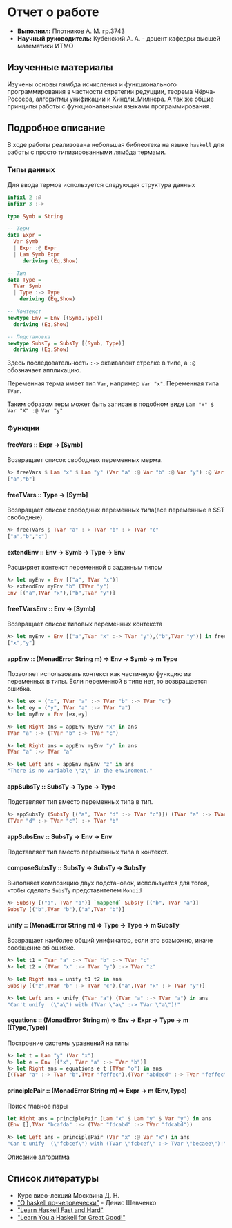 # Отчет о работе
* **Выполнил:** Плотников А. М. гр.3743
* **Научный руководитель:** Кубенский А. А. - доцент кафедры высшей математики ИТМО

## Изученные материалы
Изучены основы лямбда исчисления и функционального программирования в частности стратегии редуцции, теорема Чёрча-Россера, алгоритмы унификации и Хиндли_Милнера. А так же общие принципы работы с функциональными языками программирования.

## Подробное описание

В ходе работы реализована небольшая библеотека на языке `haskell` для работы с просто типизированными лямбда термами.

### Типы данных

Для ввода термов используется следующая структура данных
```haskell
infixl 2 :@
infixr 3 :->

type Symb = String 

-- Терм
data Expr = 
  Var Symb 
  | Expr :@ Expr
  | Lam Symb Expr
     deriving (Eq,Show)

-- Тип
data Type = 
  TVar Symb 
  | Type :-> Type
    deriving (Eq,Show)

-- Контекст
newtype Env = Env [(Symb,Type)]
  deriving (Eq,Show)

-- Подстановка
newtype SubsTy = SubsTy [(Symb, Type)]
  deriving (Eq,Show)
```
Здесь последовательность `:->` эквивалент стрелке в типе, а `:@` обозначает аппликацию.

Переменная терма имеет тип `Var`, например `Var "x"`. Переменная типа `TVar`.

Таким образом терм может быть записан в подобном виде `Lam "x" $ Var "X" :@ Var "y"`

### Функции
#### freeVars :: Expr -> [Symb]
Возвращает список свободных переменных мерма.
```haskell
λ> freeVars $ Lam "x" $ Lam "y" (Var "a" :@ Var "b" :@ Var "y") :@ Var "x"
["a","b"]
```
#### freeTVars :: Type -> [Symb]
Возвращает список свободных переменных типа(все переменные в SST свободные).
```haskell
λ> freeTVars $ TVar "a" :-> TVar "b" :-> TVar "c"
["a","b","c"]
```

#### extendEnv :: Env -> Symb -> Type -> Env
Расширяет контекст переменной с заданным типом
```haskell
λ> let myEnv = Env [("a", TVar "x")]
λ> extendEnv myEnv "b" (TVar "y")
Env [("a",TVar "x"),("b",TVar "y")]
```

#### freeTVarsEnv :: Env -> [Symb]
Возвращает список типовых переменных контекста
```haskell
λ> let myEnv = Env [("a",TVar "x" :-> TVar "y"),("b",TVar "y")] in freeTVarsEnv myEnv
["x","y"]
```

#### appEnv :: (MonadError String m) => Env ->  Symb -> m Type
Позаоляет использовать контекст как частичную функцию из переменных в типы. Если переменной в типе нет, то возвращается ошибка.
```haskell
λ> let ex = ("x", TVar "a" :-> TVar "b" :-> TVar "c")
λ> let ey = ("y", TVar "a" :-> TVar "a")
λ> let myEnv = Env [ex,ey]

λ> let Right ans = appEnv myEnv "x" in ans
TVar "a" :-> (TVar "b" :-> TVar "c")

λ> let Right ans = appEnv myEnv "y" in ans
TVar "a" :-> TVar "a"

λ> let Left ans = appEnv myEnv "z" in ans
"There is no variable \"z\" in the enviroment."
```

#### appSubsTy :: SubsTy -> Type -> Type
Подставляет тип вместо переменных типа в тип.
```haskell
λ> appSubsTy (SubsTy [("a", TVar "d" :-> TVar "c")]) (TVar "a" :-> TVar "b")
(TVar "d" :-> TVar "c") :-> TVar "b"
```

#### appSubsEnv :: SubsTy -> Env -> Env
Подставляет тип вместо переменных типа в контекст.

#### composeSubsTy :: SubsTy -> SubsTy -> SubsTy
Выполняет композицию двух подстановок, используется для тогоя, чтобы сделать `SubsTy` представителем `Monoid`

```haskell
λ> SubsTy [("a", TVar "b")] `mappend` SubsTy [("b", TVar "a")]
SubsTy [("b",TVar "b"),("a",TVar "b")]
```

#### unify :: (MonadError String m) => Type -> Type -> m SubsTy
Возвращает наиболее общий унификатор, если это возможно, иначе сообщение об ошибке.

```haskell
λ> let t1 = TVar "a" :-> TVar "b" :-> TVar "c"
λ> let t2 = (TVar "x" :-> TVar "y") :-> TVar "z"

λ> let Right ans = unify t1 t2 in ans
SubsTy [("z",TVar "b" :-> TVar "c"),("a",TVar "x" :-> TVar "y")]

λ> let Left ans = unify (TVar "a") (TVar "a" :-> TVar "a") in ans
"Can't unify  (\"a\") with (TVar \"a\" :-> TVar \"a\")!"
```

#### equations :: (MonadError String m) => Env -> Expr -> Type -> m [(Type,Type)]
Построение системы уравнений на типы
```haskell
λ> let t = Lam "y" (Var "x")
λ> let e = Env [("x", TVar "a" :-> TVar "b")]
λ> let Right ans = equations e t (TVar "o") in ans
[(TVar "a" :-> TVar "b",TVar "feffec"),(TVar "abdecd" :-> TVar "feffec",TVar "o")]
```

#### principlePair :: (MonadError String m) =>  Expr -> m (Env,Type)
Поиск главное пары
```haskell
let Right ans = principlePair (Lam "x" $ Lam "y" $ Var "y") in ans
(Env [],TVar "bcafda" :-> (TVar "fdcabd" :-> TVar "fdcabd"))

λ> let Left ans = principlePair (Var "x" :@ Var "x") in ans
"Can't unify  (\"fcbcef\") with (TVar \"fcbcef\" :-> TVar \"becaee\")!"
```

[Описание алгоритма](http://www.slideshare.net/compscicenter/2015-48092967?ref=https://compscicenter.ru/courses/func-prog/2015-spring/classes/1331/)

## Список литературы
* Курс виео-лекций Москвина Д. Н.
* ["О haskell по-человечески"](http://www.twitch.tv/317070) - Денис Шевченко
* ["Learn Haskell Fast and Hard"](http://yannesposito.com/Scratch/en/blog/Haskell-the-Hard-Way/)
* ["Learn You a Haskell for Great Good!"](http://learnyouahaskell.com/)
